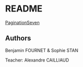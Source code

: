 # README

[PaginationSeven](https://codingdojo.org/kata/PaginationSeven/)

## Authors

Benjamin FOURNET & Sophie STAN

Teacher: Alexandre CAILLIAUD